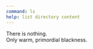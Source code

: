 ```yaml
---
command: ls
help: list directory content
---
```


[](ui:animate)
There is nothing.  
[](sleep:500)
[](ui:animate)
Only warm, primordial blackness.  
[](sleep:500)
